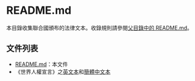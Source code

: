 # README.md

本目錄收集聯合國頒布的法律文本。收錄規則請參閱[父目錄中的
README.md](../README.md)。

## 文件列表

* [README.md](README.md)：本文件
* 《世界人權宣言》之[英文本](decl-HR.md)和[簡體中文本](decl-HR-zh-simpl.md)

